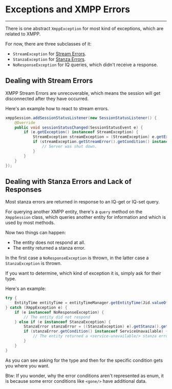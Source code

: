 # Exceptions and XMPP Errors
---

There is one abstract `XmppException` for most kind of exceptions, which are related to XMPP.

For now, there are three subclasses of it:

* `StreamException`  for [Stream Errors][Stream Errors].
* `StanzaException` for [Stanza Errors][Stanza Errors].
* `NoResponseException` for IQ queries, which didn\'t receive a response.


## Dealing with Stream Errors

XMPP Stream Errors are unrecoverable, which means the session will get disconnected after they have occurred.

Here's an example how to react to stream errors.

```java
xmppSession.addSessionStatusListener(new SessionStatusListener() {
    @Override
    public void sessionStatusChanged(SessionStatusEvent e) {
        if (e.getException() instanceof StreamException) {
            StreamException streamException = (StreamException) e.getException();
            if (streamException.getStreamError().getCondition() instanceof SystemShutdown) {
                // Server was shut down.
            }
        }
    }
});
```

## Dealing with Stanza Errors and Lack of Responses

Most stanza errors are returned in response to an IQ-get or IQ-set query.

For querying another XMPP entity, there\'s a `query` method on the `XmppSession` class, which queries another entity for information and which is used by most methods.

Now two things can happen:

* The entity does not respond at all.
* The entity returned a stanza error.

In the first case a `NoResponseException` is thrown, in the latter case a `StanzaException` is thrown.

If you want to determine, which kind of exception it is, simply ask for their type.

Here\'s an example:

```java
try {
    EntityTime entityTime = entityTimeManager.getEntityTime(Jid.valueOf("juliet@example.net/balcony"));
} catch (XmppException e) {
    if (e instanceof NoResponseException) {
        // The entity did not respond
    } else if (e instanceof StanzaException) {
        StanzaError stanzaError = ((StanzaException) e).getStanza().getError();
        if (stanzaError.getCondition() instanceof ServiceUnavailable) {
            // The entity returned a <service-unavailable/> stanza error.
        }
    }
}
```

As you can see asking for the type and then for the specific condition gets you where you want.

Btw: If you wonder, why the error conditions aren\'t represented as enum, it is because some error conditions like `<gone/>` have additional data.


[Stream Errors]: http://xmpp.org/rfcs/rfc6120.html#streams-error "Stream Errors"
[Stanza Errors]: http://xmpp.org/rfcs/rfc6120.html#stanzas-error "Stanza Errors"
